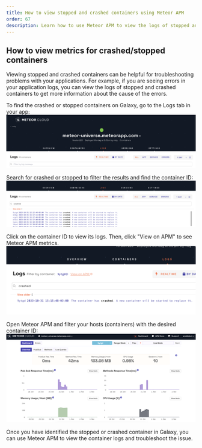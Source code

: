 ```yaml
---
title: How to view stopped and crashed containers using Meteor APM
order: 67
description: Learn how to use Meteor APM to view the logs of stopped and crashed containers
---
```


<h2 id="apm-data">How to view metrics for crashed/stopped containers</h2>

Viewing stopped and crashed containers can be helpful for troubleshooting problems with your applications. For example, if you are seeing errors in your application logs, you can view the logs of stopped and crashed containers to get more information about the cause of the errors.

To find the crashed or stopped containers on Galaxy, go to the Logs tab in your app:
![Alt text](image-1.png)

Search for crashed or stopped to filter the results and find the container ID:
![Alt text](image-2.png)

Click on the container ID to view its logs. Then, click "View on APM" to see Meteor APM metrics.
![Alt text](image-3.png)

Open Meteor APM and filter your hosts (containers) with the desired container ID:
![Alt text](image-4.png)

Once you have identified the stopped or crashed container in Galaxy, you can use Meteor APM to view the container logs and troubleshoot the issue.

